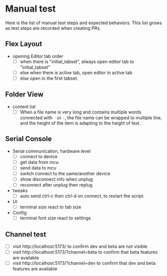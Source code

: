 # Manual test
Here is the list of manual test steps and expected behaviors.
This list grows as test steps are recorded when creating PRs.

## Flex Layout
- opening Editor tab order
    - [ ] when there is "initial_tabset", always open editor tab to "initial_tabset"
    - [ ] else when there is active tab, open editor in active tab
    - [ ] else open in the first tabset.

## Folder View
- content list
    - [ ] When a file name is very long and contains multiple words connected with ` ` or `-`, the file name can be wrapped to multiple line, and the height of the item is adapting to the height of text.

## Serial Console
- Serial communication, hardware level
    - [ ] connect to device
    - [ ] get data from mcu
    - [ ] send data to mcu
    - [ ] switch connect to the same/another device
    - [ ] show disconnect info when unplug
    - [ ] reconnect after unplug then replug
- tweaks
    - [ ] auto send ctrl-c then ctrl-d on connect, to restart the script.
- UI
    - [ ] terminal size react to tab size
- Config
    - [ ] terminal font size react to settings

## Channel test
- [ ] visit http://localhost:5173/ to confirm dev and beta are not visible
- [ ] visit http://localhost:5173/?channel=beta to confirm that beta features are available
- [ ] visit http://localhost:5173/?channel=dev to confirm that dev and beta features are available